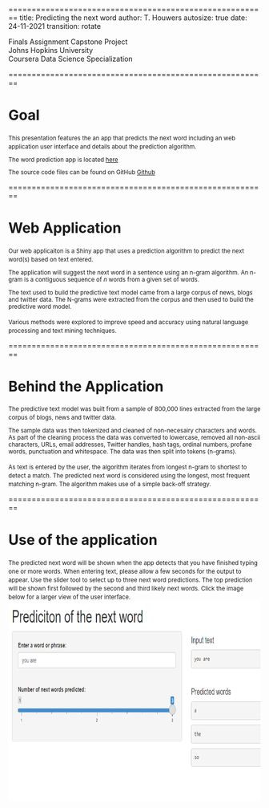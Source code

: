 ========================================================
title: Predicting the next word
author: T. Houwers
autosize: true
date: 24-11-2021
transition: rotate


Finals Assignment Capstone Project<br/>
Johns Hopkins University<br/>
Coursera Data Science Specialization<br/>


========================================================
# **Goal**

<small>
This presentation features the an app that predicts the next word
including an web application user
interface and details about the prediction
algorithm.

The word prediction app is located <a target="_blank" href="https://twakawl.shinyapps.io/FinalAssignmentCoursera/">here</a>

The source code files can be found on GitHub <a target="_blank" href="https://github.com/twakawl/FinalAssignment">Github</a>

</small>

========================================================
# **Web Application**

<small>
Our web applicaiton is a Shiny app that uses a
prediction algorithm to predict the next word(s) based on
text entered. 

The application will suggest the next word in a sentence
using an n-gram algorithm. An n-gram is a contiguous sequence
of *n* words from a given set of words.

The text used to build the predictive text model came from a
large corpus of news, blogs and twitter data. The N-grams were
extracted from the corpus and then used to build the
predictive word model.

Various methods were explored to improve speed and
accuracy using natural language processing and text mining
techniques.
</small>

========================================================
# **Behind the Application**

<small>
The predictive text model was built from a sample of
800,000 lines extracted from the large corpus of blogs,
news and twitter data.

The sample data was then
tokenized and cleaned of non-necesairy characters and words. As
part of the cleaning process the data was converted to
lowercase, removed all non-ascii characters, URLs,
email addresses, Twitter handles, hash tags, ordinal numbers,
profane words, punctuation and whitespace. The data was
then split into tokens (n-grams).

As text is entered by the user, the algorithm iterates
from longest n-gram to shortest to
detect a match. The predicted next word is considered using
the longest, most frequent matching n-gram. The algorithm
makes use of a simple back-off strategy.
</small>

========================================================
# **Use of the application**

<small>
The predicted next word will be shown when the app
detects that you have finished typing one or more words.
When entering text, please allow a few seconds for the
output to appear. Use the slider tool to select up to
three next word predictions. The top prediction will be
shown first followed by the second and third likely
next words. Click the image below for a larger view
of the user interface.
</small>

<img style='height: 400px;' src="img/app.png">
